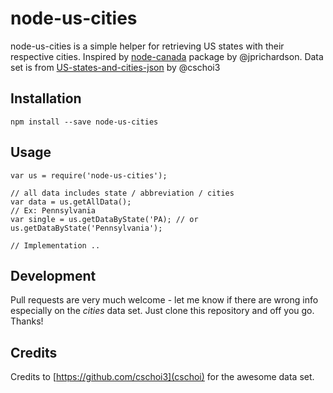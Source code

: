 # node-us-cities
node-us-cities is a simple helper for retrieving US states with their respective cities. Inspired by [node-canada](https://github.com/jprichardson/node-canada) package by @jprichardson. Data set is from [US-states-and-cities-json](https://github.com/cschoi3/US-states-and-cities-json) by @cschoi3

## Installation
`npm install --save node-us-cities`

## Usage
```
var us = require('node-us-cities');

// all data includes state / abbreviation / cities
var data = us.getAllData();
// Ex: Pennsylvania
var single = us.getDataByState('PA); // or us.getDataByState('Pennsylvania');

// Implementation ..
```


## Development

Pull requests are very much welcome - let me know if there are wrong info especially on the *cities* data set. Just clone this repository and off you go. Thanks!

## Credits

Credits to [https://github.com/cschoi3](cschoi) for the awesome data set.
